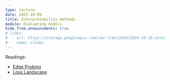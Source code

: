 ```yaml
---
type: lecture
date: 2025-10-09
title: Interpretability methods
module: Evaluating models
hide_from_announcments: true
# links: 
#  - url: https://storage.googleapis.com/cmu-llms/2024/2024-10-10-interpretability.pdf
#    name: slides
---
```

Readings:
 - [Edge Probing](https://arxiv.org/abs/1905.06316)
 - [Loss Landscape](https://arxiv.org/abs/1712.09913)
